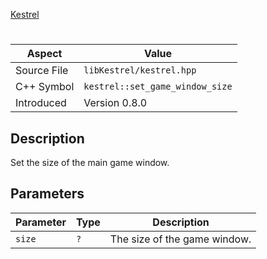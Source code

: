 [Kestrel](index.md)
# 
| Aspect | Value |
| --- | --- |
| Source File | `libKestrel/kestrel.hpp` |
| C++ Symbol | `kestrel::set_game_window_size` |
| Introduced | Version 0.8.0 |
## Description
Set the size of the main game window.
## Parameters
| Parameter | Type | Description |
| --- | --- | --- |
| `size` | `?` | The size of the game window. |
